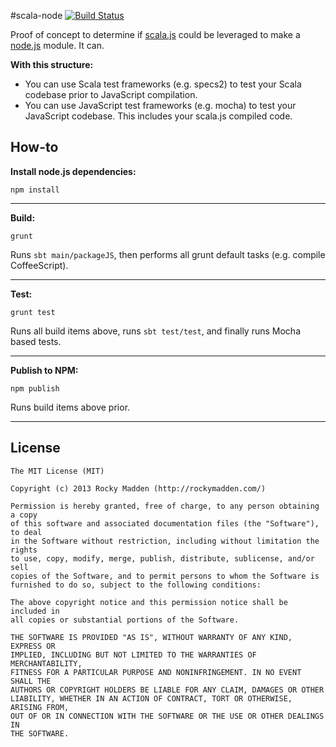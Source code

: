 #scala-node [![Build Status](https://travis-ci.org/rockymadden/scala-node-example.png?branch=master)](http://travis-ci.org/rockymadden/scala-node-example)
	
Proof of concept to determine if [scala.js](https://github.com/scala-js/scala-js) could be leveraged to make a [node.js](https://github.com/joyent/node) module. It can.

__With this structure:__
* You can use Scala test frameworks (e.g. specs2) to test your Scala codebase prior to JavaScript compilation.
* You can use JavaScript test frameworks (e.g. mocha) to test your JavaScript codebase. This includes your scala.js compiled code.

## How-to

__Install node.js dependencies:__
```
npm install
```
---

__Build:__
```
grunt
```
Runs ```sbt main/packageJS```, then performs all grunt default tasks (e.g. compile CoffeeScript).

---

__Test:__
```
grunt test
```
Runs all build items above, runs ```sbt test/test```, and finally runs Mocha based tests.

---

__Publish to NPM:__
```
npm publish
```
Runs build items above prior.

---

## License
```
The MIT License (MIT)

Copyright (c) 2013 Rocky Madden (http://rockymadden.com/)

Permission is hereby granted, free of charge, to any person obtaining a copy
of this software and associated documentation files (the "Software"), to deal
in the Software without restriction, including without limitation the rights
to use, copy, modify, merge, publish, distribute, sublicense, and/or sell
copies of the Software, and to permit persons to whom the Software is
furnished to do so, subject to the following conditions:

The above copyright notice and this permission notice shall be included in
all copies or substantial portions of the Software.

THE SOFTWARE IS PROVIDED "AS IS", WITHOUT WARRANTY OF ANY KIND, EXPRESS OR
IMPLIED, INCLUDING BUT NOT LIMITED TO THE WARRANTIES OF MERCHANTABILITY,
FITNESS FOR A PARTICULAR PURPOSE AND NONINFRINGEMENT. IN NO EVENT SHALL THE
AUTHORS OR COPYRIGHT HOLDERS BE LIABLE FOR ANY CLAIM, DAMAGES OR OTHER
LIABILITY, WHETHER IN AN ACTION OF CONTRACT, TORT OR OTHERWISE, ARISING FROM,
OUT OF OR IN CONNECTION WITH THE SOFTWARE OR THE USE OR OTHER DEALINGS IN
THE SOFTWARE.
```
